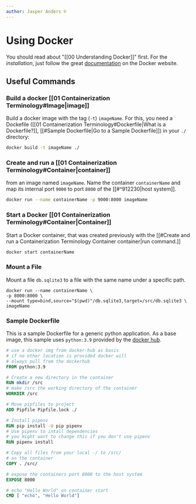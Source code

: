 ```yaml
---
author: Jasper Anders ©
---
```


# Using Docker

You should read about "[[00 Understanding Docker]]" first. For the *installation*, just follow the great [documentation](https://docs.docker.com) on the Docker website.

## Useful Commands
    
### Build a docker [[01 Containerization Terminology#Image|image]]
Build a docker image with the tag (`-t`) `imageName`. For this, you need a Dockefile ([[01 Containerization Terminology#Dockerfile|What is a Dockerfile?]], [[#Sample Dockerfile|Go to a Sample Dockerfile]]) in your `./` directory:
```bash
docker build -t imageName ./
```

### Create and run a [[01 Containerization Terminology#Container|container]] 
from an image named `imageName`. Name the container `containerName` and map its internal port `9000` to port `8000` of the [[#^912230|host system]].
```bash
docker run --name containerName -p 9000:8000 imageName
```

### Start a Docker [[01 Containerization Terminology#Container|Container]] 
Start a Docker container, that was created previously with the [[#Create and run a Containerization Terminology Container container|run command.]]
```bash
docker start containerName
```

### Mount a File
Mount a file `db.sqlite3` to a file with the same name under a specific path.
```
docker run --name containerName \
-p 8000:8000 \
--mount type=bind,source="$(pwd)"/db.sqlite3,target=/src/db.sqlite3 \
imageName
```

### Sample Dockerfile
This is a sample Dockerfile for a generic python application. As a base image, this sample uses `python:3.9` provided by the [docker hub](https://hub.docker.com/).

```Dockerfile
# use a docker img from docker-hub as basis
# if no other location is provided docker will
# always pull from the dockerhub
FROM python:3.9

# Create a new directory in the container
RUN mkdir /src
# make /src the working directory of the container
WORKDIR /src

# Move pipfiles to project
ADD Pipfile Pipfile.lock ./

# Install pipenv
RUN pip install -U pip pipenv
# Use pipenv to intall dependencies
# you might want to change this if you don't use pipenv
RUN pipenv install

# Copy all files from your local -/ to /src/ 
# on the container
COPY . /src/

# expose the containers port 8000 to the host system
EXPOSE 8000

# echo "Hello World" on container start
CMD [ "echo", "Hello World"]
```
